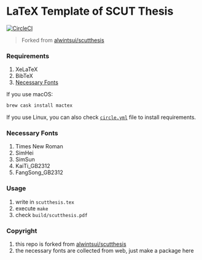 # LaTeX Template of SCUT Thesis

[![CircleCI](https://circleci.com/gh/SF-Zhou/scutthesis/tree/master.svg?style=svg)](https://circleci.com/gh/SF-Zhou/scutthesis/tree/master)

> Forked from [alwintsui/scutthesis](https://github.com/alwintsui/scutthesis)

### Requirements

1. XeLaTeX
2. BibTeX
3. [Necessary Fonts](https://sf-zhou.github.io/scutthesis/fonts.zip)

If you use macOS:

```bash
brew cask install mactex
```

If you use Linux, you can also check [`circle.yml`](./circle.yml) file to install requirements.

### Necessary Fonts

1. Times New Roman
2. SimHei
3. SimSun
4. KaiTi\_GB2312
5. FangSong\_GB2312

### Usage

1. write in `scutthesis.tex`
2. execute `make`
3. check `build/scutthesis.pdf`

### Copyright

1. this repo is forked from [alwintsui/scutthesis](https://github.com/alwintsui/scutthesis)
2. the necessary fonts are collected from web, just make a package here
